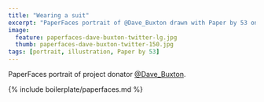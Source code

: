 ```yaml
---
title: "Wearing a suit"
excerpt: "PaperFaces portrait of @Dave_Buxton drawn with Paper by 53 on an iPad."
image: 
  feature: paperfaces-dave-buxton-twitter-lg.jpg
  thumb: paperfaces-dave-buxton-twitter-150.jpg
tags: [portrait, illustration, Paper by 53]
---
```


PaperFaces portrait of project donator [@Dave_Buxton](http://twitter.com/Dave_Buxton).

{% include boilerplate/paperfaces.md %}